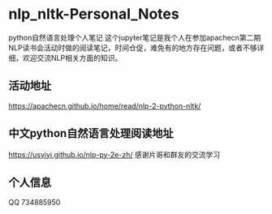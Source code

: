 # nlp_nltk-Personal_Notes
python自然语言处理个人笔记
这个jupyter笔记是我个人在参加apachecn第二期NLP读书会活动时做的阅读笔记，时间仓促，难免有的地方存在问题，或者不够详细，欢迎交流NLP相关方面的知识。
## 活动地址
https://apachecn.github.io/home/read/nlp-2-python-nltk/
## 中文python自然语言处理阅读地址
https://usyiyi.github.io/nlp-py-2e-zh/
感谢片哥和群友的交流学习
## 个人信息
QQ 734885950
